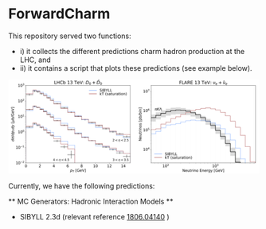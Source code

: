 # ForwardCharm

This repository served two functions: 
- i) it collects the different predictions charm hadron production at the LHC, and
- ii) it contains a script that plots these predictions (see example below). 

![Example Spectra](https://github.com/KlingFelix/ForwardCharm/blob/main/figures/Example.png)

Currently, we have the following predictions:

** MC Generators: Hadronic Interaction Models ** 
 - SIBYLL 2.3d (relevant reference [1806.04140](https://arxiv.org/abs/1806.04140) )
